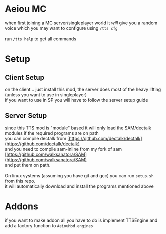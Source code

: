# Aeiou MC

when first joining a MC server/singleplayer world it *will* give you a random voice which you may want to configure using `/tts cfg`<br>
<br>
run `/tts help` to get all commands

# Setup

## Client Setup
on the client... just install this mod, the server does most of the heavy lifting (unless you want to use in singleplayer)<br>
if you want to use in SP you will have to follow the server setup guide<br>

## Server Setup
since this TTS mod is "module" based it will only load the SAM/dectalk modules if the required programs are on path<br>
you can compile dectalk from [https://github.com/dectalk/dectalk](https://github.com/dectalk/dectalk)<br>
and you need to compile sam-inline from my fork of sam [https://github.com/walksanatora/SAM](https://github.com/walksanatora/SAM)<br>
and put them on path.<br>
<br>
On linux systems (assuming you have git and gcc) you can run `setup.sh` from this repo.<br>
it will automatically download and install the programs mentioned above

# Addons
if you want to make addon all you have to do is implement TTSEngine and add a factory function to `AeiouMod.engines`<br>
